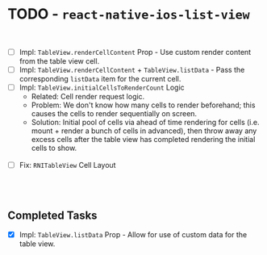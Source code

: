 # TODO - `react-native-ios-list-view`

<br>

- [ ] Impl: `TableView.renderCellContent` Prop - Use custom render content from the table view cell.
- [ ] Impl: `TableView.renderCellContent` + `TableView.listData` - Pass the corresponding `listData` item for the current cell.
- [ ] Impl: `TableView.initialCellsToRenderCount` Logic
  * Related: Cell render request logic.
  * Problem: We don't know how many cells to render beforehand; this causes the cells to render sequentially on screen.
  * Solution: Initial pool of cells via ahead of time rendering for cells (i.e. mount + render a bunch of cells in advanced), then throw away any excess cells after the table view has completed rendering the initial cells to show.<br><br>
- [ ] Fix: `RNITableView` Cell Layout

<br><br>

## Completed Tasks

- [x] Impl: `TableView.listData` Prop - Allow for use of custom data for the table view.